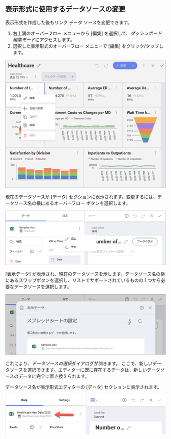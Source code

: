## 表示形式に使用するデータソースの変更

表示形式を作成した後もリンク データ ソースを変更できます。

1. 右上隅のオーバーフロー メニューから [編集] を選択して、*ダッシュボード編集モード*にアクセスします。
2. 選択した表示形式のオーバーフロー メニューで [編集] をクリック/タップします。

![Select edit mode of a visualization](images/visualization-enter-edit-mode.png)

現在のデータソースが [データ] セクションに表示されます。変更するには、データソース名の横にあるオーバーフロー ボタンを選択します。

![Edit option of current data source](images/visualization-current-data-source.png)

[表示データ] が表示され、現在のデータソースを示します。データソース名の横にあるスワップボタンを選択し、リストでサポートされているものの 1 つから必要なデータソースを選択します。

![Current data source swap button](images/current-data-source-information.png)

これにより、*データソースの選択*ダイアログが開きます。
ここで、新しいデータソースを選択できます。エディターに既に存在するデータは、新しいデータソースのデータに完全に置き換えられます。

データソース名が表示形式エディターの [データ] セクションに表示されます。

![Updated data source visualization](images/updated-data-source-visualization.png)
